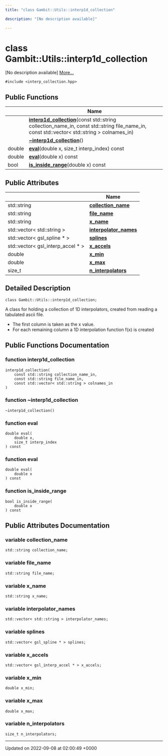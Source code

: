 ```yaml
---
title: "class Gambit::Utils::interp1d_collection"

description: "[No description available]"

---
```


# class Gambit::Utils::interp1d_collection



[No description available] [More...](#detailed-description)


`#include <interp_collection.hpp>`

## Public Functions

|                | Name           |
| -------------- | -------------- |
| | **[interp1d_collection](/documentation/code/classes/classgambit_1_1utils_1_1interp1d__collection/#function-gambitutilsinterp1d-collection-interp1d-collection)**(const std::string collection_name_in, const std::string file_name_in, const std::vector< std::string > colnames_in) |
| | **[~interp1d_collection](/documentation/code/classes/classgambit_1_1utils_1_1interp1d__collection/#function-gambitutilsinterp1d-collection-interp1d-collection)**() |
| double | **[eval](/documentation/code/classes/classgambit_1_1utils_1_1interp1d__collection/#function-gambitutilsinterp1d-collection-eval)**(double x, size_t interp_index) const |
| double | **[eval](/documentation/code/classes/classgambit_1_1utils_1_1interp1d__collection/#function-gambitutilsinterp1d-collection-eval)**(double x) const |
| bool | **[is_inside_range](/documentation/code/classes/classgambit_1_1utils_1_1interp1d__collection/#function-gambitutilsinterp1d-collection-is-inside-range)**(double x) const |

## Public Attributes

|                | Name           |
| -------------- | -------------- |
| std::string | **[collection_name](/documentation/code/classes/classgambit_1_1utils_1_1interp1d__collection/#variable-gambitutilsinterp1d-collection-collection-name)**  |
| std::string | **[file_name](/documentation/code/classes/classgambit_1_1utils_1_1interp1d__collection/#variable-gambitutilsinterp1d-collection-file-name)**  |
| std::string | **[x_name](/documentation/code/classes/classgambit_1_1utils_1_1interp1d__collection/#variable-gambitutilsinterp1d-collection-x-name)**  |
| std::vector< std::string > | **[interpolator_names](/documentation/code/classes/classgambit_1_1utils_1_1interp1d__collection/#variable-gambitutilsinterp1d-collection-interpolator-names)**  |
| std::vector< gsl_spline * > | **[splines](/documentation/code/classes/classgambit_1_1utils_1_1interp1d__collection/#variable-gambitutilsinterp1d-collection-splines)**  |
| std::vector< gsl_interp_accel * > | **[x_accels](/documentation/code/classes/classgambit_1_1utils_1_1interp1d__collection/#variable-gambitutilsinterp1d-collection-x-accels)**  |
| double | **[x_min](/documentation/code/classes/classgambit_1_1utils_1_1interp1d__collection/#variable-gambitutilsinterp1d-collection-x-min)**  |
| double | **[x_max](/documentation/code/classes/classgambit_1_1utils_1_1interp1d__collection/#variable-gambitutilsinterp1d-collection-x-max)**  |
| size_t | **[n_interpolators](/documentation/code/classes/classgambit_1_1utils_1_1interp1d__collection/#variable-gambitutilsinterp1d-collection-n-interpolators)**  |

## Detailed Description

```
class Gambit::Utils::interp1d_collection;
```


A class for holding a collection of 1D interpolators, created from reading a tabulated ascii file.

* The first column is taken as the x value.
* For each remaining column a 1D interpolation function f(x) is created 

## Public Functions Documentation

### function interp1d_collection

```
interp1d_collection(
    const std::string collection_name_in,
    const std::string file_name_in,
    const std::vector< std::string > colnames_in
)
```


### function ~interp1d_collection

```
~interp1d_collection()
```


### function eval

```
double eval(
    double x,
    size_t interp_index
) const
```


### function eval

```
double eval(
    double x
) const
```


### function is_inside_range

```
bool is_inside_range(
    double x
) const
```


## Public Attributes Documentation

### variable collection_name

```
std::string collection_name;
```


### variable file_name

```
std::string file_name;
```


### variable x_name

```
std::string x_name;
```


### variable interpolator_names

```
std::vector< std::string > interpolator_names;
```


### variable splines

```
std::vector< gsl_spline * > splines;
```


### variable x_accels

```
std::vector< gsl_interp_accel * > x_accels;
```


### variable x_min

```
double x_min;
```


### variable x_max

```
double x_max;
```


### variable n_interpolators

```
size_t n_interpolators;
```


-------------------------------

Updated on 2022-09-08 at 02:00:49 +0000